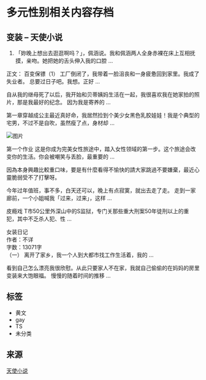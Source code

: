 # 多元性别相关内容存档

## 变装 – 天使小说

01. 「妳晚上想出去逛逛啊吗？」，佩涵说。我和佩涵两人全身赤裸在床上互相抚摸，亲吻。她把她的舌头伸入我的口腔 …

正文： 百变保镖（1） 工厂倒闭了，我带着一脸沮丧和一身疲惫回到家里。我成了失业者。 总要过日子吧。我想。正好 …

自从我的继母死了以后，我开始和贝蒂姨妈生活在一起，我很喜欢我在她家拍的照片，那是我最好的纪念。 因为我是寄养的 …

第一章穿越成公主最近真好命，我居然捡到个美少女黑色乳胶娃娃！我是个典型的宅男，不过不是自吹，虽然瘦了点，身材却 …

![图片](https://ts5551.wordpress.com/wp-content/uploads/2019/05/img_20190408_202028.jpg?w=400)

第一个作业 这是你成为完美女性旅途中，踏入女性领域的第一步。这个旅途会改变你的生活。你会被嘲笑与丢脸，最重要的 …

因為本身興趣比較重口味，要是有什麼看得不愉快的請大家跳過不要嫌棄，最近心靈脆弱受不了打擊呀。

今年过年值班，事不多，白天还可以，晚上有点寂寞，就出去走了走。 走到一家廊前，一个小姐喊我「过来，过来」，这样 …

皮瘾戏 T市50公里外深山中的S监狱，专门关那些重大刑案50年徒刑以上的重犯，其中不乏杀人犯、性 …

女装日记   
作者：不详  
字数：13071字  
（一） 离开了家乡，我一个人到大都市找工作生活着，我的 …

看到自己怎么漂亮我很欣慰。从此只要家人不在家，我就自己偷偷的在妈妈的房里变装来大饱眼福。 慢慢的随着时间的推移 …

## 标签
- 黄文
- gay
- TS
- 未分类

## 来源
[天使小说](https://ts5551.wordpress.com/)